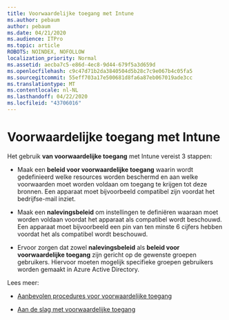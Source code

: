 ```yaml
---
title: Voorwaardelijke toegang met Intune
ms.author: pebaum
author: pebaum
ms.date: 04/21/2020
ms.audience: ITPro
ms.topic: article
ROBOTS: NOINDEX, NOFOLLOW
localization_priority: Normal
ms.assetid: aecba7c5-e86d-4ec8-9d44-679f5a3d659d
ms.openlocfilehash: c9c47d71b2da3840504d5b28c7c9e067b4c05fa5
ms.sourcegitcommit: 55eff703a17e500681d8fa6a87eb067019ade3cc
ms.translationtype: MT
ms.contentlocale: nl-NL
ms.lasthandoff: 04/22/2020
ms.locfileid: "43706016"
---
```

# <a name="conditional-access-with-intune"></a>Voorwaardelijke toegang met Intune

Het gebruik **van voorwaardelijke toegang** met Intune vereist 3 stappen: 
  
- Maak een **beleid voor voorwaardelijke toegang** waarin wordt gedefinieerd welke resources worden beschermd en aan welke voorwaarden moet worden voldaan om toegang te krijgen tot deze bronnen. Een apparaat moet bijvoorbeeld compatibel zijn voordat het bedrijfse-mail inziet. 
    
- Maak een **nalevingsbeleid** om instellingen te definiëren waaraan moet worden voldaan voordat het apparaat als compatibel wordt beschouwd. Een apparaat moet bijvoorbeeld een pin van ten minste 6 cijfers hebben voordat het als compatibel wordt beschouwd. 
    
- Ervoor zorgen dat zowel **nalevingsbeleid** als **beleid voor voorwaardelijke toegang** zijn gericht op de gewenste groepen gebruikers. Hiervoor moeten mogelijk specifieke groepen gebruikers worden gemaakt in Azure Active Directory. 
    
Lees meer:
  
- [Aanbevolen procedures voor voorwaardelijke toegang](https://docs.microsoft.com/azure/active-directory/conditional-access/best-practices)
    
- [Aan de slag met voorwaardelijke toegang](https://docs.microsoft.com/azure/active-directory/active-directory-conditional-access-azure-portal-get-started)
    

